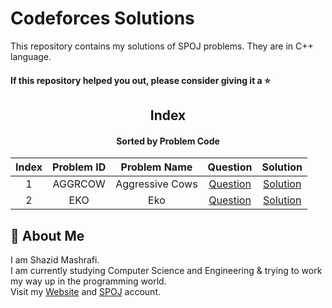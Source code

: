 # Codeforces Solutions

This repository contains my solutions of SPOJ problems. They are in C++ language.  

#### If this repository helped you out, please consider giving it a :star:

<div align="center">

## Index 
#### Sorted by Problem Code
|  Index  |  Problem ID  | Problem Name | Question | Solution |
| :-----: | :----------: | :----------: | :------: | :------: |
| 1 | AGGRCOW | Aggressive Cows | [Question](https://www.spoj.com/problems/AGGRCOW) | [Solution](https://github.com/ShazidMashrafi/SPOJ-Solutions/tree/main/Codes/AGGRCOW%20-%20Aggressive%20Cows)
| 2 | EKO | Eko | [Question](https://www.spoj.com/problems/EKO) | [Solution](https://github.com/ShazidMashrafi/SPOJ-Solutions/tree/main/Codes/EKO%20-%20Eko)



</div>

## 🚀 About Me

I am Shazid Mashrafi.  
I am currently studying Computer Science and Engineering & trying to work my way up in the programming world.     
Visit my [Website](https://shazidmashrafi.com) and [SPOJ](https://www.spoj.com/users/shazidmashrafi) account.